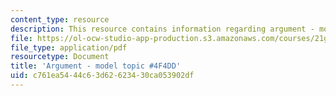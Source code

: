 ```yaml
---
content_type: resource
description: This resource contains information regarding argument - model topic.
file: https://ol-ocw-studio-app-production.s3.amazonaws.com/courses/21g-222-expository-writing-for-bilingual-students-fall-2002/c761ea5444c63d62623430ca053902df_MIT21G_222F02_argmntmodel.pdf
file_type: application/pdf
resourcetype: Document
title: 'Argument - model topic #4F4DD'
uid: c761ea54-44c6-3d62-6234-30ca053902df
---
```


